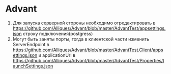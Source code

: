 # Advant
1) Для запуска серверной стороны необходимо отредактировать в https://github.com/Alliques/Advant/blob/master/AdvantTest/appsettings.json строку подключения(postgress)
2) Могут быть заняты порты, тогда в клиентской части изменить ServerEndpoint в https://github.com/Alliques/Advant/blob/master/AdvantTest.Client/appsettings.json и applicationUrl в https://github.com/Alliques/Advant/blob/master/AdvantTest/Properties/launchSettings.json
